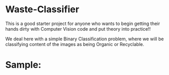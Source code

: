 # Waste-Classifier
This is a good starter project for anyone who wants to begin getting their hands dirty with Computer Vision code and put theory into practice!!

We deal here with a simple Binary Classification problem, where we will be classifying content of the images as being Organic or Recyclable.

# Sample:


